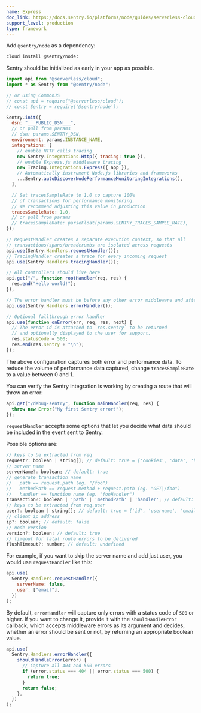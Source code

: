```yaml
---
name: Express
doc_link: https://docs.sentry.io/platforms/node/guides/serverless-cloud/
support_level: production
type: framework
---
```


Add `@sentry/node` as a dependency:

```bash
cloud install @sentry/node:
```

Sentry should be initialized as early in your app as possible.

```javascript
import api from "@serverless/cloud";
import * as Sentry from "@sentry/node";

// or using CommonJS
// const api = require("@serverless/cloud");
// const Sentry = require('@sentry/node');

Sentry.init({
  dsn: "___PUBLIC_DSN___",
  // or pull from params
  // dsn: params.SENTRY_DSN,
  environment: params.INSTANCE_NAME,
  integrations: [
    // enable HTTP calls tracing
    new Sentry.Integrations.Http({ tracing: true }),
    // enable Express.js middleware tracing
    new Tracing.Integrations.Express({ app }),
    // Automatically instrument Node.js libraries and frameworks
    ...Sentry.autoDiscoverNodePerformanceMonitoringIntegrations(),
  ],

  // Set tracesSampleRate to 1.0 to capture 100%
  // of transactions for performance monitoring.
  // We recommend adjusting this value in production
  tracesSampleRate: 1.0,
  // or pull from params
  // tracesSampleRate: parseFloat(params.SENTRY_TRACES_SAMPLE_RATE),
});

// RequestHandler creates a separate execution context, so that all
// transactions/spans/breadcrumbs are isolated across requests
api.use(Sentry.Handlers.requestHandler());
// TracingHandler creates a trace for every incoming request
api.use(Sentry.Handlers.tracingHandler());

// All controllers should live here
api.get("/", function rootHandler(req, res) {
  res.end("Hello world!");
});

// The error handler must be before any other error middleware and after all controllers
api.use(Sentry.Handlers.errorHandler());

// Optional fallthrough error handler
api.use(function onError(err, req, res, next) {
  // The error id is attached to `res.sentry` to be returned
  // and optionally displayed to the user for support.
  res.statusCode = 500;
  res.end(res.sentry + "\n");
});
```

The above configuration captures both error and performance data. To reduce the volume of performance data captured, change `tracesSampleRate` to a value between 0 and 1.

You can verify the Sentry integration is working by creating a route that will throw an error:

```javascript
api.get("/debug-sentry", function mainHandler(req, res) {
  throw new Error("My first Sentry error!");
});
```

`requestHandler` accepts some options that let you decide what data should be included in the event sent to Sentry.

Possible options are:

```javascript
// keys to be extracted from req
request?: boolean | string[]; // default: true = ['cookies', 'data', 'headers', 'method', 'query_string', 'url']
// server name
serverName?: boolean; // default: true
// generate transaction name
//   path == request.path (eg. "/foo")
//   methodPath == request.method + request.path (eg. "GET|/foo")
//   handler == function name (eg. "fooHandler")
transaction?: boolean | 'path' | 'methodPath' | 'handler'; // default: true = 'methodPath'
// keys to be extracted from req.user
user?: boolean | string[]; // default: true = ['id', 'username', 'email']
// client ip address
ip?: boolean; // default: false
// node version
version?: boolean; // default: true
// timeout for fatal route errors to be delivered
flushTimeout?: number; // default: undefined
```

For example, if you want to skip the server name and add just user, you would use `requestHandler` like this:

```javascript
api.use(
  Sentry.Handlers.requestHandler({
    serverName: false,
    user: ["email"],
  })
);
```

By default, `errorHandler` will capture only errors with a status code of `500` or higher. If you want to change it, provide it with the `shouldHandleError` callback, which accepts middleware errors as its argument and decides, whether an error should be sent or not, by returning an appropriate boolean value.

```javascript
api.use(
  Sentry.Handlers.errorHandler({
    shouldHandleError(error) {
      // Capture all 404 and 500 errors
      if (error.status === 404 || error.status === 500) {
        return true;
      }
      return false;
    },
  })
);
```
